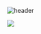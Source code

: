 ![header](https://capsule-render.vercel.app/api?type=wave&color=auto&height=300&section=header&text=capsule%20render&fontSize=90)


 <img src="https://img.shields.io/badge/Next.js-61DAFB?style=flat&logo=Next.js&logoColor=white"/>
